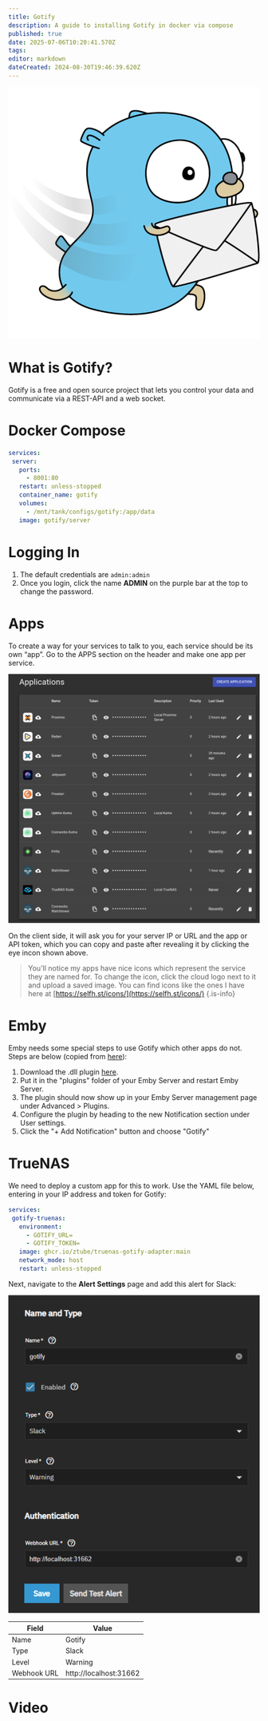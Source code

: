 ```yaml
---
title: Gotify
description: A guide to installing Gotify in docker via compose
published: true
date: 2025-07-06T10:20:41.570Z
tags: 
editor: markdown
dateCreated: 2024-08-30T19:46:39.620Z
---
```


![gotify.png](/gotify.png)

# What is Gotify?

Gotify is a free and open source project that lets you control your data and communicate via a REST-API and a web socket.

# Docker Compose

```yaml
services:
 server:
   ports:
     - 8001:80
   restart: unless-stopped
   container_name: gotify
   volumes:
     - /mnt/tank/configs/gotify:/app/data
   image: gotify/server
```

# Logging In

1. The default credentials are `admin:admin`
1. Once you login, click the name **ADMIN** on the purple bar at the top to change the password.

# Apps

To create a way for your services to talk to you, each service should be its own “app”. Go to the APPS section on the header and make one app per service. 

![](/screenshot_from_2024-08-30_15-47-57.png)

On the client side, it will ask you for your server IP or URL and the app or API token, which you can copy and paste after revealing it by clicking the eye incon shown above.

> You'll notice my apps have nice icons which represent the service they are named for. To change the icon, click the cloud logo next to it and upload a saved image. You can find icons like the ones I have here at [https://selfh.st/icons/](https://selfh.st/icons/)
{.is-info}


# Emby

Emby needs some special steps to use Gotify which other apps do not. Steps are below (copied from [here](https://emby.media/community/index.php?/topic/90463-gotify-notifications/)):

1.  Download the .dll plugin [here](https://github.com/rootforbid/Emby.Plugins.Gotify/releases/download/v2.0.0.0/MediaBrowser.Plugins.GotifyNotifications.dll).
2.  Put it in the "plugins" folder of your Emby Server and restart Emby Server.
3.  The plugin should now show up in your Emby Server management page under Advanced > Plugins.
4.  Configure the plugin by heading to the new Notification section under User settings.
5.  Click the "+ Add Notification" button and choose "Gotify"

# TrueNAS

We need to deploy a custom app for this to work. Use the YAML file below, entering in your IP address and token for Gotify:

```yaml
services:
 gotify-truenas:
   environment:
     - GOTIFY_URL=
     - GOTIFY_TOKEN=
   image: ghcr.io/ztube/truenas-gotify-adapter:main
   network_mode: host
   restart: unless-stopped
```

Next, navigate to the **Alert Settings** page and add this alert for Slack:

![](/image.png)

| Field | Value |
| --- | --- |
|Name|Gotify|
|Type|Slack|
|Level|Warning|
|Webhook URL|http://localhost:31662|

# Video
[](https://youtu.be/CaKs9M2SL3k)
